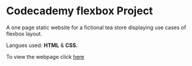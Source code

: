 # Codecademy  flexbox Project

A one page static website for a fictional tea store displaying use cases of flexbox layout. 

Langues used: <strong>HTML</strong> & <strong>CSS.</strong>


To view the webpage click [here](http://www.andrewpham.ca/teacozy)
